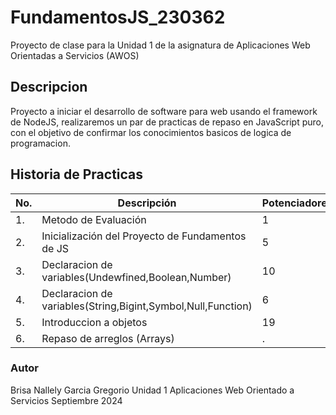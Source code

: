 # FundamentosJS_230362
Proyecto de clase para la Unidad 1 de la asignatura de Aplicaciones Web Orientadas a Servicios (AWOS)
## Descripcion
Proyecto a iniciar el desarrollo de software para web usando el framework de NodeJS, realizaremos un par de
practicas de repaso en JavaScript puro, con el objetivo de confirmar los conocimientos basicos de logica de programacion.

## Historia de Practicas 

|No.|Descripción|Potenciadores|Estatus|
|--|--|--|--|
|1.|Metodo de Evaluación|1|Finalizada|
|2.|Inicialización del Proyecto de Fundamentos de JS|5|Finalizada|
|3.|Declaracion de variables(Undewfined,Boolean,Number)|10|Finalizada|
|4.|Declaracion de variables(String,Bigint,Symbol,Null,Function)|6|Finalizada|
|5.|Introduccion a objetos|19|Finalizada|
|6.|Repaso de arreglos (Arrays)|.|.|


### Autor
Brisa Nallely Garcia Gregorio
Unidad 1
Aplicaciones Web Orientado a Servicios
Septiembre 2024
